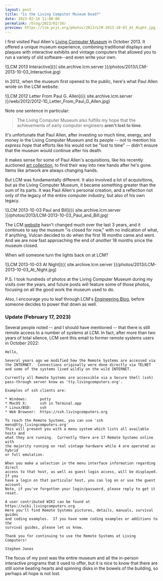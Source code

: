 ```yaml
---
layout: post
title: "Is the Living Computer Museum Dead?"
date: 2023-02-16 11:00:00
permalink: /blog/2023/02/16/
preview: https://lcm.pcjs.org/photos/2013/LCM-2013-10-03_At_Night.jpg
---
```


I first visited Paul Allen's [Living Computer Museum](https://web.archive.org/web/20131002203946/http://www.livingcomputermuseum.com/) in October 2013.  It offered a unique museum experience, combining traditional displays and plaques with interactive exhibits and vintage computers that allowed you to run a variety of old software--and even write your own.

![LCM 2013 Interactive]({{ site.archive.lcm.server }}/photos/2013/LCM-2013-10-03_Interactive.jpg)

In 2012, when the museum first opened to the public, here's what Paul Allen wrote on the LCM website:

![LCM 2012 Letter From Paul G. Allen]({{ site.archive.lcm.server }}/web/2012/2012-10_Letter_From_Paul_G_Allen.jpg)

Note one sentence in particular:

> The Living Computer Museum also fulfills my hope that the achievements of early computer engineers **aren't lost to time**.

It's unfortunate that Paul Allen, after investing so much time, energy, and money in the Living Computer Museum and its people -- not to mention his *express hope* that efforts like his would not be "lost to time" -- didn't ensure that the museum would continue after his death.

It makes sense for some of Paul Allen's acquisitions, like his recently auctioned [art collection](https://www.christies.com/en/events/visionary-the-paul-g-allen-collection/overview), to find their way into new hands after he's gone.  Items like artwork are always changing hands.

But LCM was fundamentally different.  It also involved a lot of acquisitions, but as the Living Computer Museum, it became something greater than the sum of its parts.  It was Paul Allen's personal creation, and a reflection not only of the legacy of the entire computer industry, but also of his own legacy.

![LCM 2013-10-03 Paul and Bill]({{ site.archive.lcm.server }}/photos/2013/LCM-2013-10-03_Paul_and_Bill.jpg)

The LCM [website](https://www.livingcomputers.org) hasn't changed much over the last 3 years, and it continues to say the museum "is closed for now," with no indication of what, if anything, Vulcan decided to do when the first 18 months came and went.  And we are now fast approaching the end of *another* 18 months since the museum closed.

When will someone turn the lights back on at LCM?

![LCM 2013-10-03 At Night]({{ site.archive.lcm.server }}/photos/2013/LCM-2013-10-03_At_Night.jpg)

P.S. I took hundreds of photos at the Living Computer Museum during my visits over the years, and future posts will feature some of those photos, focusing on all the good work the museum used to do.

Also, I encourage you to leaf through LCM's [Engineering Blog](https://engblg.livingcomputers.org/index.php/2017/03/19/hello-world/), before someone decides to power that down as well.

### Update (February 17, 2023)

Several people noted -- and I should have mentioned -- that there is still remote access to a number of systems at LCM.  In fact, after more than two years of total silence, LCM sent this email to former remote systems users in October 2022:

    Hello,

    Several years ago we modified how the Remote Systems are accessed via 
    the INTERNET.  Connections originally were done directly via TELNET
    and some of the systems lived wildly on the wild INTERNET.

    Currently all Remote Systems are accessible via a Secure Shell (ssh)
    pass-through server know as 'tty.livingcomputers.org'. 

    Examples of ssh clients are:

    * Windows:      putty
    * MacOS X:      ssh in Terminal.app
    * Linux/BSD:    ssh 
    * Web Browser:  https://ssh.livingcomputers.org

    To reach the Remote Systems, you can use 'ssh menu@tty.livingcomputers.org'
    This will present you with a menu system which lists all available hosts and
    what they are running.  Currently there are 17 Remote Systems online with 
    the majority running on real vintage hardware while 4 are operated as hybrid 
    or full emulation.

    When you make a selection in the menu interface information regarding direct
    access to that host, as well as guest login access, will be displayed.  If you
    have a login on that particular host, you can log on or use the guest account.
    Note, if you've forgotten your login/password, please reply to get it reset.

    A user contributed WIKI can be found at https://wiki.livingcomputers.org 
    Here you'll find Remote Systems pictures, details, manuals, survival guides
    and coding examples.  If you have some coding examples or additions to the
    survival guides, please let us know.

    Thank you for continuing to use the Remote Systems at Living Computers!

    Stephen Jones

The focus of my post was the entire museum and all the in-person interactive programs that it used to offer, but it is nice to know that there are still some beating hearts and spinning disks in the bowels of the building, so perhaps all hope is not lost.

